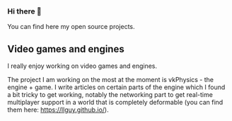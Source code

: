 ### Hi there 👋

You can find here my open source projects.

## Video games and engines

I really enjoy working on video games and engines.

The project I am working on the most at the moment is vkPhysics - the engine + game. I
write articles on certain parts of the engine which I found a bit tricky to get working,
notably the networking part to get real-time multiplayer support in a world that
is completely deformable (you can find them here: https://llguy.github.io/).

<!--
**llGuy/llGuy** is a ✨ _special_ ✨ repository because its `README.md` (this file) appears on your GitHub profile.

Here are some ideas to get you started:

- 🔭 I’m currently working on ...
- 🌱 I’m currently learning ...
- 👯 I’m looking to collaborate on ...
- 🤔 I’m looking for help with ...
- 💬 Ask me about ...
- 📫 How to reach me: ...
- 😄 Pronouns: ...
- ⚡ Fun fact: ...
-->
